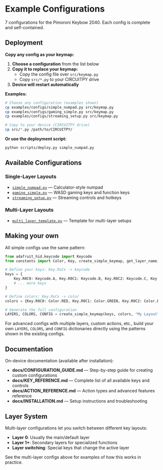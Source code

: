 # Example Configurations

7 configurations for the Pimoroni Keybow 2040. Each config is complete and self-contained.

## Deployment

**Copy any config as your keymap:**

1. **Choose a configuration** from the list below
2. **Copy it to replace your keymap:**
   - Copy the config file over `src/keymap.py`
   - Copy `src/*.py` to your CIRCUITPY drive
3. **Device will restart automatically**

**Examples:**

```bash
# Choose any configuration (examples shown)
cp examples/configs/simple_numpad.py src/keymap.py
cp examples/configs/gaming_simple.py src/keymap.py
cp examples/configs/streaming_setup.py src/keymap.py

# Copy to your device (CIRCUITPY drive)
cp src/*.py /path/to/CIRCUITPY/
```

**Or use the deployment script:**

```bash
python scripts/deploy.py simple_numpad.py
```

## Available Configurations

### Single-Layer Layouts

- [`simple_numpad.py`](configs/simple_numpad.py) — Calculator-style numpad
- [`gaming_simple.py`](configs/gaming_simple.py) — WASD gaming keys and function keys
- [`streaming_setup.py`](configs/streaming_setup.py) — Streaming controls and hotkeys

### Multi-Layer Layouts

- [`multi_layer_template.py`](configs/multi_layer_template.py) — Template for multi-layer setups

## Making your own

All simple configs use the same pattern:

```python
from adafruit_hid.keycode import Keycode
from constants import Color, Key, create_simple_keymap, get_layer_name, get_config_info

# Define your keys: Key.RxCx -> keycode
keys = {
    Key.R0C0: Keycode.A, Key.R0C1: Keycode.B, Key.R0C2: Keycode.C, Key.R0C3: Keycode.D,
    # ... more keys
}

# Define colors: Key.RxCx -> color  
colors = {Key.R0C0: Color.RED, Key.R0C1: Color.GREEN, Key.R0C2: Color.BLUE, Key.R0C3: Color.YELLOW}

# Generate the full configuration
LAYERS, COLORS, CONFIG = create_simple_keymap(keys, colors, "My Layout")
```

For advanced configs with multiple layers, custom actions, etc., build your own `LAYERS`, `COLORS`, and `CONFIG` dictionaries directly using the patterns shown in the existing configs.

## Documentation

On-device documentation (available after installation):

- **docs/CONFIGURATION_GUIDE.md** — Step-by-step guide for creating custom configurations
- **docs/KEY_REFERENCE.md** — Complete list of all available keys and controls  
- **docs/ACTION_REFERENCE.md** — Action types and advanced features reference
- **docs/INSTALLATION.md** — Setup instructions and troubleshooting

## Layer System

Multi-layer configurations let you switch between different key layouts:

- **Layer 0**: Usually the main/default layer
- **Layer 1+**: Secondary layers for specialized functions
- **Layer switching**: Special keys that change the active layer

See the multi-layer configs above for examples of how this works in practice.
